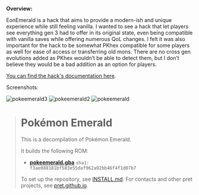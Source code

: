 **Overview:**

EonEmerald is a hack that aims to provide a modern-ish and unique experience while still feeling vanilla. I wanted to see a hack that let players see everything gen 3 had to offer in its original state, even being compatible with vanilla saves while offering numerous QoL changes. I felt it was also important for the hack to be somewhat PKhex compatible for some players as well for ease of access or transferring old mons. There are no cross gen evolutions added as PKhex wouldn’t be able to detect them, but I don’t believe they would be a bad addition as an option for players.

[You can find the hack's documentation here](https://docs.google.com/spreadsheets/d/1CpPiIwOjtla2IpimvYV5ud4QEYM3cf64GHh-ZYKtDrw/edit?usp=sharing).

Screenshots:

![pokeemerald3](https://github.com/user-attachments/assets/27b59bdf-ff89-4502-a38f-1c11a1034a01)
![pokeemerald2](https://github.com/user-attachments/assets/48e63e80-16fc-44b5-9cbd-d243f0d210b6)
![pokeemerald](https://github.com/user-attachments/assets/966c6c8c-6985-4b23-baa2-1582861450e2)



> # Pokémon Emerald
> This is a decompilation of Pokémon Emerald.
> 
> It builds the following ROM:
> * [**pokeemerald.gba**](https://datomatic.no-intro.org/index.php?page=show_record&s=23&n=1961) `sha1: f3ae088181bf583e55daf962a92bb46f4f1d07b7`
> 
> To set up the repository, see [INSTALL.md](INSTALL.md).
> For contacts and other pret projects, see [pret.github.io](https://pret.github.io/).
